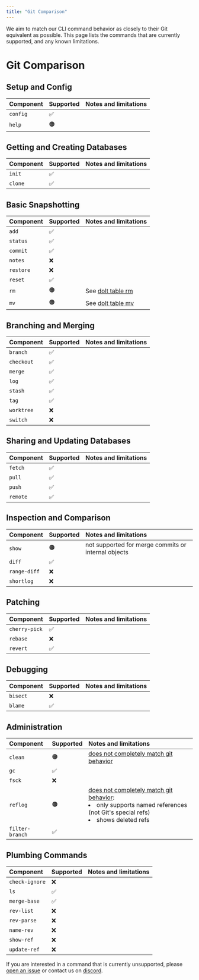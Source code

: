 ```yaml
---
title: "Git Comparison"
---
```


We aim to match our CLI command behavior as closely to their Git equivalent as possible. This page lists the commands that are currently supported, and any known limitations.

# Git Comparison

## Setup and Config

| Component | Supported | Notes and limitations |
|:----------|:----------|:----------------------|
| `config`  | ✅         |                       |
| `help`    | 🟠        |                       |

## Getting and Creating Databases

| Component | Supported  | Notes and limitations |
|:----------|:-----------|:----------------------|
| `init`    | ✅          |                       |
| `clone`   | ✅          |                       |

## Basic Snapshotting

| Component | Supported | Notes and limitations |
|:----------|:----------|:----------------------|
| `add`     | ✅         |                       |
| `status`  | ✅         |                       |
| `commit`  | ✅         |                       |
| `notes`   | ❌         |                       |
| `restore` | ❌         |                       |
| `reset`   | ✅         |                       |
| `rm`      | 🟠         | See [dolt table rm](../cli#dolt-table-rm) |
| `mv`      | 🟠         | See [dolt table mv](../cli#dolt-table-mv) |

## Branching and Merging

| Component  | Supported | Notes and limitations |
|:-----------|:----------|:----------------------|
| `branch`   | ✅         |                       |
| `checkout` | ✅         |                       |
| `merge`    | ✅         |                       |
| `log`      | ✅         |                       |
| `stash`    | ✅         |                       |
| `tag`      | ✅         |                       |
| `worktree` | ❌         |                       |
| `switch`   | ❌         |                       |

## Sharing and Updating Databases

| Component | Supported | Notes and limitations |
|:----------|:----------|:----------------------|
| `fetch`   | ✅         |                       |
| `pull`    | ✅         |                       |
| `push`    | ✅         |                       |
| `remote`  | ✅         |                       |

## Inspection and Comparison

| Component    | Supported | Notes and limitations                               |
|:-------------|:----------|:----------------------------------------------------|
| `show`       | 🟠        | not supported for merge commits or internal objects |
| `diff`       | ✅         |                                                     |
| `range-diff` | ❌         |                                                     |
| `shortlog`   | ❌         |                                                     |

## Patching

| Component     | Supported | Notes and limitations |
|:--------------|:----------|:----------------------|
| `cherry-pick` | ✅         |                       |
| `rebase`      | ❌         |                       |
| `revert`      | ✅         |                       |

## Debugging

| Component | Supported | Notes and limitations |
|:----------|:----------|:----------------------|
| `bisect`  | ❌         |                       |
| `blame`   | ✅         |                       |

## Administration

| Component       | Supported | Notes and limitations                                                                                                                                                                             |
|:----------------|:----------|:--------------------------------------------------------------------------------------------------------------------------------------------------------------------------------------------------|
| `clean`         | 🟠        | [does not completely match git behavior](https://github.com/dolthub/dolt/issues/6313)                                                                                                             |
| `gc`            | ✅         |                                                                                                                                                                                                   |
| `fsck`          | ❌         |                                                                                                                                                                                                   |
| `reflog`        | 🟠         | [does not completely match git behavior](https://www.dolthub.com/blog/2023-11-17-dolt-reflog/):<br/> <li>only supports named references (not Git's special refs)</li> <li>shows deleted refs</li> |
| `filter-branch` | ✅         |                                                                                                                                                                                                   |

## Plumbing Commands

| Component      | Supported | Notes and limitations |
|:---------------|:----------|:----------------------|
| `check-ignore` | ❌         |                       |
| `ls`           | ✅         |                       |
| `merge-base`   | ✅         |                       |
| `rev-list`     | ❌         |                       |
| `rev-parse`    | ❌         |                       |
| `name-rev`     | ❌         |                       |
| `show-ref`     | ❌         |                       |
| `update-ref`   | ❌         |                       |

If you are interested in a command that is currently unsupported, please [open an issue](https://github.com/dolthub/dolt/issues) or contact us on [discord](https://discord.gg/8qyCyRfh).
